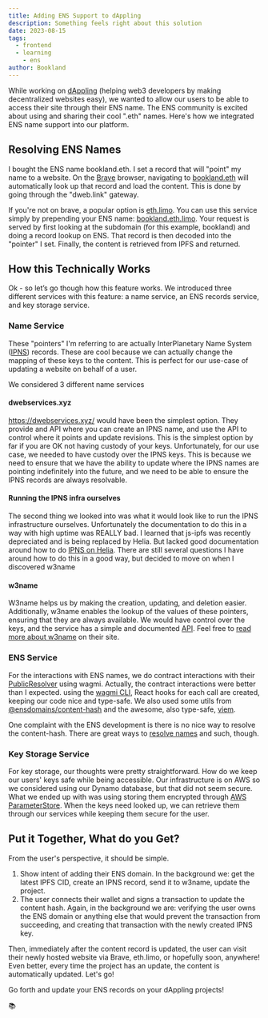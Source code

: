 ```yaml
---
title: Adding ENS Support to dAppling
description: Something feels right about this solution
date: 2023-08-15
tags:
  - frontend
  - learning
	- ens
author: Bookland
---
```


While working on [dAppling](https://dappling.network) (helping web3 developers by making decentralized websites easy), we wanted to allow our users to be able to access their site through their ENS name. The ENS community is excited about using and sharing their cool ".eth" names. Here's how we integrated ENS name support into our platform.

## Resolving ENS Names
I bought the ENS name bookland.eth. I set a record that will "point" my name to a website. On the [Brave](https://brave.com/) browser, navigating to [bookland.eth](https://bookland.eth) will automatically look up that record and load the content. This is done by going through the "dweb.link" gateway. 

If you're not on brave, a popular option is [eth.limo](https://eth.limo). You can use this service simply by prepending your ENS name: [bookland.eth.limo](https://bookland.eth.limo). Your request is served by first looking at the subdomain (for this example, bookland) and doing a record lookup on ENS. That record is then decoded into the "pointer" I set. Finally, the content is retrieved from IPFS and returned.

## How this Technically Works

Ok - so let’s go though how this feature works. We introduced three different services with this feature: a name service, an ENS records service, and key storage service.

### Name Service
These "pointers" I'm referring to are actually InterPlanetary Name System ([IPNS](https://docs.ipfs.tech/concepts/ipns/)) records. These are cool because we can actually change the mapping of these keys to the content. This is perfect for our use-case of updating a website on behalf of a user. 

We considered 3 different name services
#### dwebservices.xyz
https://dwebservices.xyz/ would have been the simplest option. They provide and API where you can create an IPNS name, and use the API to control where it points and update revisions. This is the simplest option by far if you are OK not having custody of your keys.
Unfortunately, for our use case, we needed to have custody over the IPNS keys. This is because we need to ensure that we have the ability to update where the IPNS names are pointing indefinitely into the future, and we need to be able to ensure the IPNS records are always resolvable.

#### Running the IPNS infra ourselves

The second thing we looked into was what it would look like to run the IPNS infrastructure ourselves. Unfortunately the documentation to do this in a way with high uptime was REALLY bad. I learned that js-ipfs was recently depreciated and is being replaced by Helia. But lacked good documentation around how to do [IPNS on Helia](https://github.com/ipfs/helia-ipns). There are still several questions I have around how to do this in a good way, but decided to move on when I discovered w3name

#### w3name
W3name helps us by making the creation, updating, and deletion easier. Additionally, w3name enables the lookup of the values of these pointers, ensuring that they are always available. We would have control over the keys, and the service has a simple and documented [API](https://web3-storage.github.io/w3name/). Feel free to [read more about w3name](https://web3.storage/products/w3name/) on their site.

### ENS Service
For the interactions with ENS names, we do contract interactions with their [PublicResolver](https://docs.ens.domains/contract-api-reference/publicresolver) using wagmi. Actually, the contract interactions were better than I expected. using the [wagmi CLI](https://wagmi.sh/cli/getting-started), React hooks for each call are created, keeping our code nice and type-safe. We also used some utils from [@ensdomains/content-hash](https://www.npmjs.com/package/@ensdomains/content-hash) and the awesome, also type-safe, [viem](https://viem.sh). 

One complaint with the ENS development is there is no nice way to resolve the content-hash. There are great ways to [resolve names](https://docs.ens.domains/dapp-developer-guide/resolving-names) and such, though.

### Key Storage Service
For key storage, our thoughts were pretty straightforward. How do we keep our users' keys safe while being accessible. Our infrastructure is on AWS so we considered using our Dynamo database, but that did not seem secure. What we ended up with was using storing them encrypted through [AWS ParameterStore](https://docs.aws.amazon.com/systems-manager/latest/userguide/systems-manager-parameter-store.html). When the keys need looked up, we can retrieve them through our services while keeping them secure for the user.

## Put it Together, What do you Get?
From the user's perspective, it should be simple. 
1. Show intent of adding their ENS domain. In the background we: get the latest IPFS CID, create an IPNS record, send it to w3name, update the project.
2. The user connects their wallet and signs a transaction to update the content hash. Again, in the background we are: verifying the user owns the ENS domain or anything else that would prevent the transaction from succeeding, and creating that transaction with the newly created IPNS key.

Then, immediately after the content record is updated, the user can visit their newly hosted website via Brave, eth.limo, or hopefully soon, anywhere! Even better, every time the project has an update, the content is automatically updated. Let's go!

Go forth and update your ENS records on your dAppling projects!

📚
